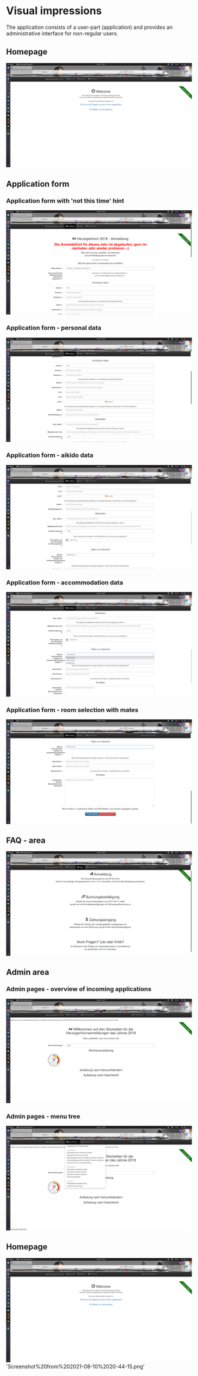 # Visual impressions

The application consists of a user-part (application) and provides an administrative interface for non-regular users.

## Homepage
![Welcome screen](./screenshots/Screenshot%20from%202021-08-10%2020-43-28.png "Application welcome page")

## Application form
### Application form with 'not this time' hint
![Seminar application page](./screenshots/Screenshot%20from%202021-08-10%2020-43-37.png "Application welcome page")

### Application form - personal data
![Application - personal data](./screenshots/Screenshot%20from%202021-08-10%2020-43-41.png "Application flow - personal data")

### Application form - aikido data
![Application - aikido data](./screenshots/Screenshot%20from%202021-08-10%2020-43-46.png "Application flow - aikido data")

### Application form - accommodation data
![Application - accommodation data](./screenshots/Screenshot%20from%202021-08-10%2020-43-50.png "Application flow - acconmodation data")

### Application form - room selection with mates
![Application - room data](./screenshots/Screenshot%20from%202021-08-10%2020-43-53.png "Application flow - room data")

## FAQ - area
![FAQ - explain what's going on](./screenshots/Screenshot%20from%202021-08-10%2020-44-02.png "Explanation for users")

## Admin area
### Admin pages - overview of incoming applications
![Admin welcome screen](./screenshots/Screenshot%20from%202021-08-10%2020-44-09.png "Admin welcome page")

### Admin pages - menu tree
![Admin menu](./screenshots/Screenshot%20from%202021-08-10%2020-44-12.png "Main admin menu structure")

## Homepage
![Welcome screen](./screenshots/Screenshot%20from%202021-08-10%2020-43-28.png "Application welcome page")
'Screenshot%20from%202021-08-10%2020-44-15.png'
